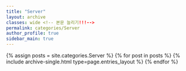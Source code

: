```yaml
---
title: "Server"
layout: archive
classes: wide <!-- 본문 늘리기!!!-->
permalink: categories/Server
author_profile: true
sidebar_main: true
---
```



{% assign posts = site.categories.Server %}
{% for post in posts %} {% include archive-single.html type=page.entries_layout %} {% endfor %}